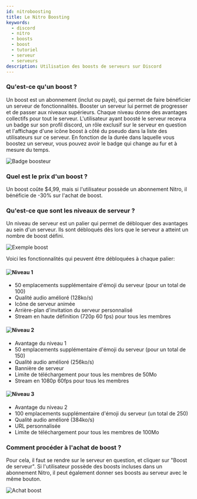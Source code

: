 ```yaml
---
id: nitroboosting
title: Le Nitro Boosting
keywords:
  - discord
  - nitro
  - boosts
  - boost
  - tutoriel
  - serveur
  - serveurs
description: Utilisation des boosts de serveurs sur Discord
---
```


### Qu'est-ce qu'un boost ?
Un boost est un abonnement (inclut ou payé), qui permet de faire bénéficier un serveur de fonctionnalités. Booster un serveur lui permet de progresser et de passer aux niveaux supérieurs. Chaque niveau donne des avantages collectifs pour tout le serveur. L'utilisateur ayant boosté le serveur recevra un badge sur son profil discord, un rôle exclusif sur le serveur en question et l'affichage d'une icône boost à côté du pseudo dans la liste des utilisateurs sur ce serveur. En fonction de la durée dans laquelle vous boostez un serveur, vous pouvez avoir le badge qui change au fur et à mesure du temps.

![Badge boosteur](https://i.discord.fr/jZ6.png)

### Quel est le prix d'un boost ?
Un boost coûte $4,99, mais si l'utilisateur possède un abonnement Nitro, il bénéficie de -30% sur l'achat de boost.

### Qu'est-ce que sont les niveaux de serveur ?
Un niveau de serveur est un palier qui permet de débloquer des avantages au sein d'un serveur. Ils sont débloqués dès lors que le serveur a atteint un nombre de boost défini.

![Exemple boost](https://i.discord.fr/fda.png)

Voici les fonctionnalités qui peuvent être débloquées à chaque palier:

#### ![Niveau 1](https://i.discord.fr/Mqp.png)
* 50 emplacements supplémentaire d'émoji du serveur (pour un total de 100)
* Qualité audio amélioré (128ko/s)
* Icône de serveur animée
* Arrière-plan d'invitation du serveur personnalisé
* Stream en haute définition (720p 60 fps) pour tous les membres

#### ![Niveau 2](https://i.discord.fr/2tw.png)
* Avantage du niveau 1
* 50 emplacements supplémentaire d'émoji du serveur (pour un total de 150)
* Qualité audio amélioré (256ko/s)
* Bannière de serveur
* Limite de téléchargement pour tous les membres de 50Mo
* Stream en 1080p 60fps pour tous les membres

#### ![Niveau 3](https://i.discord.fr/NDb.png)
* Avantage du niveau 2
* 100 emplacements supplémentaire d'émoji du serveur (un total de 250)
* Qualité audio amélioré (384ko/s)
* URL personnalisée
* Limite de téléchargement pour tous les membres de 100Mo

### Comment procéder à l'achat de boost ?
Pour cela, il faut se rendre sur le serveur en question, et cliquer sur "Boost de serveur". Si l'utilisateur possède des boosts incluses dans un abonnement Nitro, il peut également donner ses boosts au serveur avec le même bouton.

![Achat boost](https://i.discord.fr/Qel.gif)
